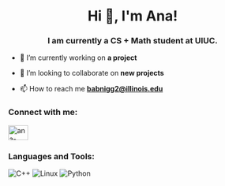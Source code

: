 <h1 align="center">Hi 👋, I'm Ana!</h1>
<h3 align="center">I am currently a CS + Math student at UIUC.</h3>

- 🔭 I’m currently working on **a project**

- 👯 I’m looking to collaborate on **new projects**

- 📫 How to reach me **babnigg2@illinois.edu**

<h3 align="left">Connect with me:</h3>
<p align="left">
<a href="https://linkedin.com/in/ana-babnigg" target="blank"><img align="center" src="https://raw.githubusercontent.com/rahuldkjain/github-profile-readme-generator/master/src/images/icons/Social/linked-in-alt.svg" alt="ana-babnigg" height="30" width="40" /></a>
</p>

<h3 align="left">Languages and Tools:</h3>

![C++](https://img.shields.io/badge/C%2B%2B-00599C?style=for-the-badge&logo=c%2B%2B&logoColor=white)
![Linux](https://img.shields.io/badge/-Linux-FCC624?style=flat-square&logo=linux&logoColor=black)
![Python](https://img.shields.io/badge/-Python-3776AB?style=flat-square&logo=python&logoColor=white)
